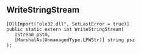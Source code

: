## WriteStringStream

```
[DllImport("ole32.dll", SetLastError = true)]
public static extern int WriteStringStream(
   IStream pStm,
   [MarshalAs(UnmanagedType.LPWStr)] string psz
);
```

